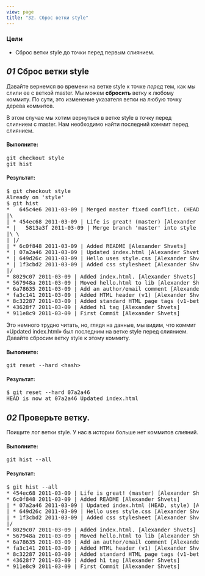 ```yaml
---
view: page
title: "32. Сброс ветки style"
---
```


<h3>Цели</h3>

<ul><li>Сброс ветки style до точки перед первым слиянием.</li></ul>

<h2><em>01</em> Сброс ветки style</h2>

<p>Давайте вернемся во времени на ветке style к точке <em>перед</em> тем, как мы слили ее с веткой master. Мы можем <strong>сбросить</strong> ветку к любому коммиту. По сути, это изменение указателя ветки на любую точку дерева коммитов.</p>

<p>В этом случае мы хотим вернуться в ветке style в точку перед слиянием с master. Нам необходимо найти последний коммит перед слиянием.</p>

<h4 class="h4-pre">Выполните:</h4>

<pre class="instructions">git checkout style
git hist</pre>

<h4 class="h4-pre">Результат:</h4>

<pre class="sample">$ git checkout style
Already on 'style'
$ git hist
*   645c4e6 2011-03-09 | Merged master fixed conflict. (HEAD, style) [Alexander Shvets]
|\  
| * 454ec68 2011-03-09 | Life is great! (master) [Alexander Shvets]
* |   5813a3f 2011-03-09 | Merge branch 'master' into style [Alexander Shvets]
|\ \  
| |/  
| * 6c0f848 2011-03-09 | Added README [Alexander Shvets]
* | 07a2a46 2011-03-09 | Updated index.html [Alexander Shvets]
* | 649d26c 2011-03-09 | Hello uses style.css [Alexander Shvets]
* | 1f3cbd2 2011-03-09 | Added css stylesheet [Alexander Shvets]
|/  
* 8029c07 2011-03-09 | Added index.html. [Alexander Shvets]
* 567948a 2011-03-09 | Moved hello.html to lib [Alexander Shvets]
* 6a78635 2011-03-09 | Add an author/email comment [Alexander Shvets]
* fa3c141 2011-03-09 | Added HTML header (v1) [Alexander Shvets]
* 8c32287 2011-03-09 | Added standard HTML page tags (v1-beta) [Alexander Shvets]
* 43628f7 2011-03-09 | Added h1 tag [Alexander Shvets]
* 911e8c9 2011-03-09 | First Commit [Alexander Shvets]</pre>

<p>Это немного трудно читать, но, глядя на данные, мы видим, что коммит «Updated index.html» был последним на ветке style перед слиянием. Давайте сбросим ветку style к этому коммиту.</p>

<h4 class="h4-pre">Выполните:</h4>

<pre class="instructions">git reset --hard &lt;hash&gt;</pre>

<h4 class="h4-pre">Результат:</h4>

<pre class="sample">$ git reset --hard 07a2a46
HEAD is now at 07a2a46 Updated index.html</pre>

<h2><em>02</em> Проверьте ветку.</h2>

<p>Поищите лог ветки style. У нас в истории больше нет коммитов слияний.</p>

<h4 class="h4-pre">Выполните:</h4>

<pre class="instructions">git hist --all</pre>

<h4 class="h4-pre">Результат:</h4>

<pre class="sample">$ git hist --all
* 454ec68 2011-03-09 | Life is great! (master) [Alexander Shvets]
* 6c0f848 2011-03-09 | Added README [Alexander Shvets]
| * 07a2a46 2011-03-09 | Updated index.html (HEAD, style) [Alexander Shvets]
| * 649d26c 2011-03-09 | Hello uses style.css [Alexander Shvets]
| * 1f3cbd2 2011-03-09 | Added css stylesheet [Alexander Shvets]
|/  
* 8029c07 2011-03-09 | Added index.html. [Alexander Shvets]
* 567948a 2011-03-09 | Moved hello.html to lib [Alexander Shvets]
* 6a78635 2011-03-09 | Add an author/email comment [Alexander Shvets]
* fa3c141 2011-03-09 | Added HTML header (v1) [Alexander Shvets]
* 8c32287 2011-03-09 | Added standard HTML page tags (v1-beta) [Alexander Shvets]
* 43628f7 2011-03-09 | Added h1 tag [Alexander Shvets]
* 911e8c9 2011-03-09 | First Commit [Alexander Shvets]</pre>